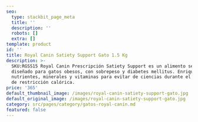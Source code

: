 ```yaml
---
seo:
  type: stackbit_page_meta
  title: ''
  description: ''
  robots: []
  extra: []
template: product
id: ''
title: Royal Canin Satiety Support Gato 1.5 Kg
description: >-
  SKU:RGSS15 Royal Canin Prescripción Satiety Support es un alimento seco
  diseñado para gatos obesos, con sobrepeso y diabetes mellitus. Enriquecido con
  nutrientes, minerales y vitaminas para evitar de ciencias durante el periodo
  de restricción calórica.
price: '365'
default_thumbnail_image: /images/royal-canin-satiety-support-gato.jpg
default_original_image: /images/royal-canin-satiety-support-gato.jpg
category: src/pages/category/gatos-royal-canin.md
featured: false
---
```

